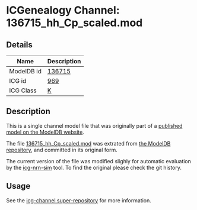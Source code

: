 # ICGenealogy Channel: 136715\_hh\_Cp\_scaled.mod

## Details

Name | Description
---- | -----------
ModelDB id | [136715](http://senselab.med.yale.edu/ModelDB/ShowModel.cshtml?model=136715)
ICG id | [969](http://icg.neurotheory.ox.ac.uk/channels/1/969)
ICG Class | [K](http://icg.neurotheory.ox.ac.uk/channels/1)

## Description

This is a single channel model file that was originally part of a [published model on the ModelDB website](http://senselab.med.yale.edu/ModelDB/ShowModel.cshtml?model=136715).


The file [136715\_hh\_Cp\_scaled.mod](136715_hh_Cp_scaled.mod) was extrated from [the ModelDB repository](http://senselab.med.yale.edu/ModelDB/ShowModel.cshtml?model=136715), and committed in its original form.

The current version of the file was modified slighly for automatic evaluation by the [icg-nrn-sim](https://github.com/icgenealogy/icg-nrn-sim) tool. To find the original please check the git history.


## Usage

See the [icg-channel super-repository](https://github.com/icgenealogy/icg-channels) for more information.